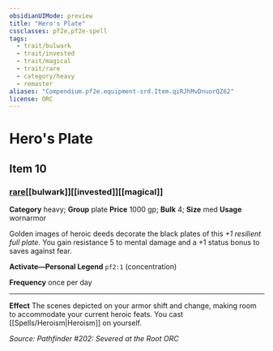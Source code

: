 ```yaml
---
obsidianUIMode: preview
title: "Hero's Plate"
cssclasses: pf2e,pf2e-spell
tags:
  - trait/bulwark
  - trait/invested
  - trait/magical
  - trait/rare
  - category/heavy
  - remaster
aliases: "Compendium.pf2e.equipment-srd.Item.qiRJhMvDnuorQZ62"
license: ORC
---
```

# Hero's Plate
## Item 10
### [rare](rare "Rare Rarity Trait")[[bulwark]][[invested]][[magical]]

**Category** heavy; **Group** plate
**Price** 1000 gp; 
**Bulk** 4; **Size** med
**Usage** wornarmor

Golden images of heroic deeds decorate the black plates of this _+1 resilient full plate_. You gain resistance 5 to mental damage and a +1 status bonus to saves against fear.

**Activate—Personal Legend** `pf2:1` (concentration)

**Frequency** once per day

* * *

**Effect** The scenes depicted on your armor shift and change, making room to accommodate your current heroic feats. You cast [[Spells/Heroism|Heroism]] on yourself.

*Source: Pathfinder #202: Severed at the Root*
*ORC*